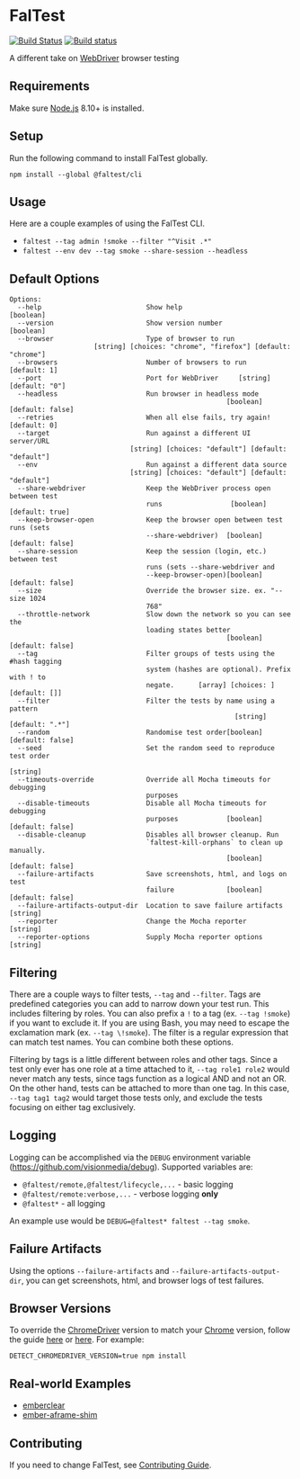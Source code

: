# FalTest

[![Build Status](https://travis-ci.org/CrowdStrike/faltest.svg?branch=master)](https://travis-ci.org/CrowdStrike/faltest)
[![Build status](https://ci.appveyor.com/api/projects/status/ugj6vwro6p3w4gea/branch/master?svg=true)](https://ci.appveyor.com/project/CrowdStrike/faltest/branch/master)

A different take on [WebDriver](https://www.w3.org/TR/webdriver1) browser testing

## Requirements

Make sure [Node.js](https://nodejs.org) 8.10+ is installed.

## Setup

Run the following command to install FalTest globally.

```
npm install --global @faltest/cli
```

## Usage

Here are a couple examples of using the FalTest CLI.

*   `faltest --tag admin !smoke --filter "^Visit .*"`
*   `faltest --env dev --tag smoke --share-session --headless`

## Default Options

<!-- CODEGEN_CLI_HELP_START -->
```
Options:
  --help                          Show help                            [boolean]
  --version                       Show version number                  [boolean]
  --browser                       Type of browser to run
                     [string] [choices: "chrome", "firefox"] [default: "chrome"]
  --browsers                      Number of browsers to run         [default: 1]
  --port                          Port for WebDriver     [string] [default: "0"]
  --headless                      Run browser in headless mode
                                                      [boolean] [default: false]
  --retries                       When all else fails, try again!   [default: 0]
  --target                        Run against a different UI server/URL
                              [string] [choices: "default"] [default: "default"]
  --env                           Run against a different data source
                              [string] [choices: "default"] [default: "default"]
  --share-webdriver               Keep the WebDriver process open between test
                                  runs                 [boolean] [default: true]
  --keep-browser-open             Keep the browser open between test runs (sets
                                  --share-webdriver)  [boolean] [default: false]
  --share-session                 Keep the session (login, etc.) between test
                                  runs (sets --share-webdriver and
                                  --keep-browser-open)[boolean] [default: false]
  --size                          Override the browser size. ex. "--size 1024
                                  768"
  --throttle-network              Slow down the network so you can see the
                                  loading states better
                                                      [boolean] [default: false]
  --tag                           Filter groups of tests using the #hash tagging
                                  system (hashes are optional). Prefix with ! to
                                  negate.      [array] [choices: ] [default: []]
  --filter                        Filter the tests by name using a pattern
                                                        [string] [default: ".*"]
  --random                        Randomise test order[boolean] [default: false]
  --seed                          Set the random seed to reproduce test order
                                                                        [string]
  --timeouts-override             Override all Mocha timeouts for debugging
                                  purposes
  --disable-timeouts              Disable all Mocha timeouts for debugging
                                  purposes            [boolean] [default: false]
  --disable-cleanup               Disables all browser cleanup. Run
                                  `faltest-kill-orphans` to clean up manually.
                                                      [boolean] [default: false]
  --failure-artifacts             Save screenshots, html, and logs on test
                                  failure             [boolean] [default: false]
  --failure-artifacts-output-dir  Location to save failure artifacts    [string]
  --reporter                      Change the Mocha reporter             [string]
  --reporter-options              Supply Mocha reporter options         [string]
```
<!-- CODEGEN_CLI_HELP_END -->

## Filtering

There are a couple ways to filter tests, `--tag` and `--filter`. Tags are predefined categories you can add to narrow down your test run. This includes filtering by roles. You can also prefix a `!` to a tag (ex. `--tag !smoke`) if you want to exclude it. If you are using Bash, you may need to escape the exclamation mark (ex. `--tag \!smoke`). The filter is a regular expression that can match test names. You can combine both these options.

Filtering by tags is a little different between roles and other tags. Since a test only ever has one role at a time attached to it, `--tag role1 role2` would never match any tests, since tags function as a logical AND and not an OR. On the other hand, tests can be attached to more than one tag. In this case, `--tag tag1 tag2` would target those tests only, and exclude the tests focusing on either tag exclusively.

## Logging

Logging can be accomplished via the `DEBUG` environment variable (<https://github.com/visionmedia/debug>). Supported variables are:

*   `@faltest/remote,@faltest/lifecycle,...` - basic logging
*   `@faltest/remote:verbose,...` - verbose logging __only__
*   `@faltest*` - all logging

An example use would be `DEBUG=@faltest* faltest --tag smoke`.

## Failure Artifacts

Using the options `--failure-artifacts` and `--failure-artifacts-output-dir`, you can get screenshots, html, and browser logs of test failures.

## Browser Versions

To override the [ChromeDriver](https://sites.google.com/a/chromium.org/chromedriver/) version to match your [Chrome](https://www.google.com/chrome) version, follow the guide [here](https://github.com/giggio/node-chromedriver#versioning) or [here](https://github.com/giggio/node-chromedriver#detect-chromedriver-version). For example:

```
DETECT_CHROMEDRIVER_VERSION=true npm install
```

## Real-world Examples

*   [emberclear](https://github.com/NullVoxPopuli/emberclear/blob/master/packages/smoke-tests/tests/smoke-test.js)
*   [ember-aframe-shim](https://github.com/ember-vr/ember-aframe-shim/blob/master/faltest/smoke-test.js)

## Contributing

If you need to change FalTest, see [Contributing Guide](./CONTRIBUTING.md).
